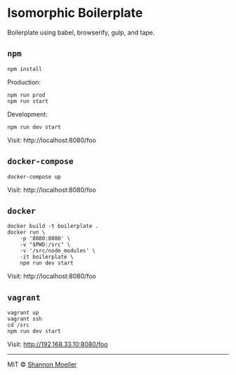 # Isomorphic Boilerplate

Boilerplate using babel, browserify, gulp, and tape.

## `npm`

```
npm install
```

Production:

```
npm run prod
npm run start
```

Development:

```
npm run dev start
```

Visit: http://localhost:8080/foo

## `docker-compose`

```
docker-compose up
```

Visit: http://localhost:8080/foo

## `docker`

```
docker build -t boilerplate .
docker run \
    -p '8080:8080' \
    -v "$PWD:/src" \
    -v '/src/node_modules' \
    -it boilerplate \
    npm run dev start
```

Visit: http://localhost:8080/foo

## `vagrant`

```
vagrant up
vagrant ssh
cd /src
npm run dev start
```

Visit: http://192.168.33.10:8080/foo

----

MIT © [Shannon Moeller](http://shannonmoeller.com)
